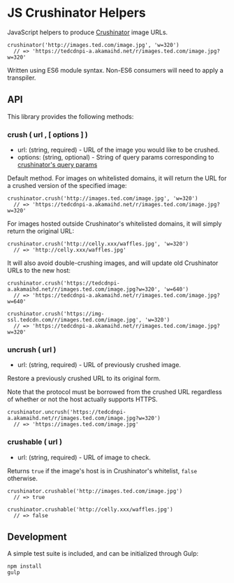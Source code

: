 # JS Crushinator Helpers

JavaScript helpers to produce [Crushinator](https://github.com/tedconf/crushinator) image URLs.

    crushinator('http://images.ted.com/image.jpg', 'w=320')
      // => 'https://tedcdnpi-a.akamaihd.net/r/images.ted.com/image.jpg?w=320'

Written using ES6 module syntax. Non-ES6 consumers will need to apply a transpiler.

## API

This library provides the following methods:

### crush ( url , [ options ] )

* url: (string, required) - URL of the image you would like to be crushed.
* options: (string, optional) - String of query params corresponding to [crushinator's query params](https://github.com/tedconf/crushinator#image-resize-get-values)

Default method. For images on whitelisted domains, it will return the URL for a crushed version of the specified image:

    crushinator.crush('http://images.ted.com/image.jpg', 'w=320')
      // => 'https://tedcdnpi-a.akamaihd.net/r/images.ted.com/image.jpg?w=320'

For images hosted outside Crushinator's whitelisted domains, it will simply return the original URL:

    crushinator.crush('http://celly.xxx/waffles.jpg', 'w=320')
      // => 'http://celly.xxx/waffles.jpg'

It will also avoid double-crushing images, and will update old Crushinator URLs to the new host:

    crushinator.crush('https://tedcdnpi-a.akamaihd.net/r/images.ted.com/image.jpg?w=320', 'w=640')
      // => 'https://tedcdnpi-a.akamaihd.net/r/images.ted.com/image.jpg?w=640'

    crushinator.crush('https://img-ssl.tedcdn.com/r/images.ted.com/image.jpg', 'w=320')
      // => 'https://tedcdnpi-a.akamaihd.net/r/images.ted.com/image.jpg?w=320'

### uncrush ( url )

* url: (string, required) - URL of previously crushed image.

Restore a previously crushed URL to its original form.

Note that the protocol must be borrowed from the crushed URL regardless of whether or not the host actually supports HTTPS.

    crushinator.uncrush('https://tedcdnpi-a.akamaihd.net/r/images.ted.com/image.jpg?w=320')
      // => 'https://images.ted.com/image.jpg'

### crushable ( url )

* url: (string, required) - URL of image to check.

Returns `true` if the image's host is in Crushinator's whitelist, `false` otherwise.

    crushinator.crushable('http://images.ted.com/image.jpg')
      // => true

    crushinator.crushable('http://celly.xxx/waffles.jpg')
      // => false

## Development

A simple test suite is included, and can be initialized through Gulp:

    npm install
    gulp

